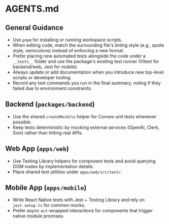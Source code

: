 # AGENTS.md

## General Guidance
- Use `pnpm` for installing or running workspace scripts.
- When editing code, match the surrounding file's linting style (e.g., quote style, semicolons) instead of enforcing a new format.
- Prefer placing new automated tests alongside the code under a `__tests__` folder and use the package's existing test runner (Vitest for backend/web, Jest for mobile).
- Always update or add documentation when you introduce new top-level scripts or developer tooling.
- Record any test commands you run in the final summary, noting if they failed due to environment constraints.

## Backend (`packages/backend`)
- Use the shared `createMockCtx` helper for Convex unit tests whenever possible.
- Keep tests deterministic by mocking external services (OpenAI, Clerk, Svix) rather than hitting real APIs.

## Web App (`apps/web`)
- Use Testing Library helpers for component tests and avoid querying DOM nodes by implementation details.
- Place shared test utilities under `apps/web/src/test/`.

## Mobile App (`apps/mobile`)
- Write React Native tests with Jest + Testing Library and rely on `jest.setup.ts` for common mocks.
- Prefer async `act`-wrapped interactions for components that trigger native module promises.
